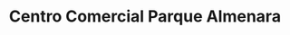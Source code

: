 ---
title: "Centro Comercial Parque Almenara"
url: /lorca/centro-comercial-parque-almenara/
shop: Einkaufszentrum
---